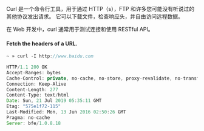 Curl 是一个命令行工具，用于通过 HTTP（s），FTP 和许多您可能没有听说过的其他协议发出请求。 它可以下载文件，检查响应头，并自由访问远程数据。

在 Web 开发中，curl 通常用于测试连接和使用 RESTful API。

#### Fetch the headers of a URL.

```javascript
~ » curl -I http://www.baidu.com

HTTP/1.1 200 OK
Accept-Ranges: bytes
Cache-Control: private, no-cache, no-store, proxy-revalidate, no-transform
Connection: Keep-Alive
Content-Length: 277
Content-Type: text/html
Date: Sun, 21 Jul 2019 05:35:11 GMT
Etag: "575e1f72-115"
Last-Modified: Mon, 13 Jun 2016 02:50:26 GMT
Pragma: no-cache
Server: bfe/1.0.8.18
```
